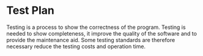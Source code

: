 # Test Plan

Testing is a process to show the correctness of the program. Testing is needed to show completeness, it improve the quality of the software and to provide the maintenance aid. Some testing standards are therefore necessary reduce the testing costs and operation time.